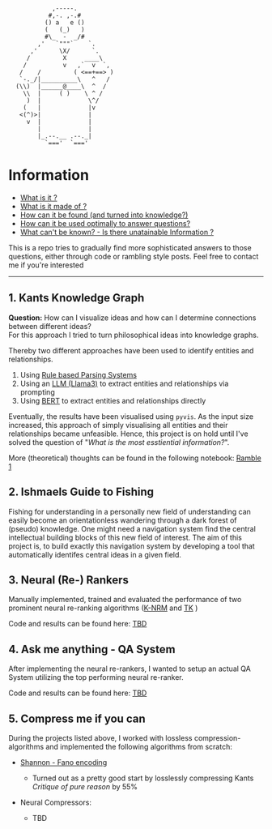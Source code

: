 ```
            ,-----.
           #,-. ,-.#
          () a   e ()
          (   (_)   )
          #\_  -  _/#
        ,'   `"""`    `.
      ,'      \X/      `.
     /         X     ____\
    /          v   ,`  v  `,
   /    /         ( <==+==> )
   `-._/|__________\   ^   /
  (\\)  |______@____\  ^  /
    \\  |     ( )    \ ^ /
     )  |             \^/
    (   |             |v
   <(^)>|             |
     v  |             |
        |             |
        |_.--.__ .--._|
          `==='  `==='

```

# Information 
- [What is it ?](notes/what_is_information.md) 
- [What is it made of ?](notes/what_is_information.md)
- [How can it be found (and turned into knowledge?)](notes/quest_for_knowledge.md)
- [How can it be used optimally to answer questions?](https://github.com/dominik-pichler/Balmung?tab=readme-ov-file#4-ask-me-anything---qa-system)
- [What can't be known? - Is there unatainable Information ?](notes/the_unknown.md)
  
This is a repo tries to gradually find more sophisticated answers to those questions, either through code or rambling style posts.
Feel free to contact me if you're interested
 
____

 ## 1. Kants Knowledge Graph
**Question:** How can I visualize ideas and how can I determine connections between different ideas?  
For this approach I tried to turn philosophical ideas into knowledge graphs.

Thereby two different approaches have been used to identify entities and relationships.
1. Using [Rule based Parsing Systems](https://www.geeksforgeeks.org/rule-based-approach-in-nlp/)
2. Using an [LLM (Llama3)](https://ollama.com/) to extract entities and relationships via prompting
3. Using [BERT](Embeddings/ER_BERT.py) to extract entities and relationships directly

Eventually, the results have been visualised using `pyvis`. As the input size increased, this approach of simply 
visualising all entities and their relationships became unfeasible.
Hence, this project is on hold until I've solved the question of "*What is the most esstiential information?*".

More (theoretical) thoughts can be found in the following notebook: [Ramble 1](kants_knowledge_graph/ramble.md)


## 2. Ishmaels Guide to Fishing
Fishing for understanding in a personally new field of understanding can easily become an orientationless wandering through a dark forest of (pseudo) knowledge. 
One might need a navigation system find the central intellectual building blocks of this new field of interest.
The aim of this project is, to build exactly this navigation system by developing a tool that automatically identifes central ideas in a given field.


## 3. Neural (Re-) Rankers
Manually implemented, trained and evaluated the performance of two prominent neural re-ranking algorithms ([K-NRM](https://arxiv.org/pdf/1706.06613) and [TK](https://www.researchgate.net/publication/339065967_Interpretable_Time-Budget-Constrained_Contextualization_for_Re-Ranking) )

Code and results can be found here: 
[TBD](TBD)

## 4. Ask me anything - QA System
After implementing the neural re-rankers, I wanted to setup an actual QA System utilizing the top performing neural re-ranker.

Code and results can be found here: 
[TBD](TBD)


## 5. Compress me if you can
During the projects listed above, I worked with lossless compression-algorithms and implemented the following algorithms from scratch: 
* [Shannon -  Fano encoding](https://github.com/dominik-pichler/Balmung/blob/main/utils/shannon_fano_coding.py)
   * Turned out as a pretty good start by losslessly compressing Kants *Critique of pure reason* by 55%
 
* Neural Compressors:
   * TBD




